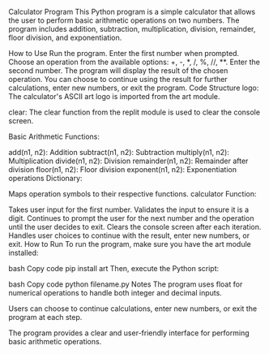 Calculator Program
This Python program is a simple calculator that allows the user to perform basic arithmetic operations on two numbers. The program includes addition, subtraction, multiplication, division, remainder, floor division, and exponentiation.

How to Use
Run the program.
Enter the first number when prompted.
Choose an operation from the available options: +, -, *, /, %, //, **.
Enter the second number.
The program will display the result of the chosen operation.
You can choose to continue using the result for further calculations, enter new numbers, or exit the program.
Code Structure
logo: The calculator's ASCII art logo is imported from the art module.

clear: The clear function from the replit module is used to clear the console screen.

Basic Arithmetic Functions:

add(n1, n2): Addition
subtract(n1, n2): Subtraction
multiply(n1, n2): Multiplication
divide(n1, n2): Division
remainder(n1, n2): Remainder after division
floor(n1, n2): Floor division
exponent(n1, n2): Exponentiation
operations Dictionary:

Maps operation symbols to their respective functions.
calculator Function:

Takes user input for the first number.
Validates the input to ensure it is a digit.
Continues to prompt the user for the next number and the operation until the user decides to exit.
Clears the console screen after each iteration.
Handles user choices to continue with the result, enter new numbers, or exit.
How to Run
To run the program, make sure you have the art module installed:

bash
Copy code
pip install art
Then, execute the Python script:

bash
Copy code
python filename.py
Notes
The program uses float for numerical operations to handle both integer and decimal inputs.

Users can choose to continue calculations, enter new numbers, or exit the program at each step.

The program provides a clear and user-friendly interface for performing basic arithmetic operations.